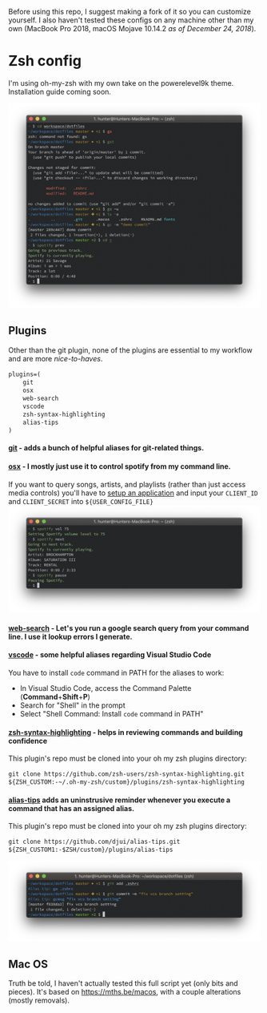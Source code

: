 Before using this repo, I suggest making a fork of it so you can customize yourself. I also haven't tested these configs on any machine other than my own (MacBook Pro 2018, macOS Mojave 10.14.2 _as of December 24, 2018_).

# Zsh config
I'm using oh-my-zsh with my own take on the powerelevel9k theme. Installation guide coming soon.

![Terminal Preview](./screenshots/zsh_terminal.png)

## Plugins
Other than the git plugin, none of the plugins are essential to my workflow and are more _nice-to-haves_. 
```
plugins=(
    git
    osx
    web-search
    vscode
    zsh-syntax-highlighting
    alias-tips
)
```
#### [git](https://github.com/robbyrussell/oh-my-zsh/wiki/Plugin:git) - adds a bunch of helpful aliases for git-related things.
#### [osx](https://github.com/robbyrussell/oh-my-zsh/wiki/Plugins#osx) - I mostly just use it to control spotify from my command line.
If you want to query songs, artists, and playlists (rather than just access media controls) you'll have to [setup an application](https://developer.spotify.com/my-applications/#!/applications/create) and input your `CLIENT_ID` and `CLIENT_SECRET` into `${USER_CONFIG_FILE}`
![Spotify Plugin Screen Capture](./screenshots/zsh_spotify.png)
#### [web-search](https://github.com/robbyrussell/oh-my-zsh/tree/master/plugins/web-search) - Let's you run a google search query from your command line. I use it lookup errors I generate.
#### [vscode](https://github.com/robbyrussell/oh-my-zsh/tree/master/plugins/vscode#vs-code) - some helpful aliases regarding Visual Studio Code
You have to install `code` command in PATH for the aliases to work: 
* In Visual Studio Code, access the Command Palette (__Command__+__Shift__+__P__)
* Search for "Shell" in the prompt
* Select "Shell Command: Install `code` command in PATH"
#### [zsh-syntax-highlighting](https://github.com/zsh-users/zsh-syntax-highlighting#zsh-syntax-highlighting-) - helps in reviewing commands and building confidence
This plugin's repo must be cloned into your oh my zsh plugins directory:
```
git clone https://github.com/zsh-users/zsh-syntax-highlighting.git ${ZSH_CUSTOM:-~/.oh-my-zsh/custom}/plugins/zsh-syntax-highlighting
```
#### [alias-tips](https://github.com/djui/alias-tips#alias-tips) adds an uninstrusive reminder whenever you execute a command that has an assigned alias.
This plugin's repo must be cloned into your oh my zsh plugins directory:
```
git clone https://github.com/djui/alias-tips.git ${ZSH_CUSTOM1:-$ZSH/custom}/plugins/alias-tips
```
![Alias-tips Plugin Screen Capture](./screenshots/zsh_alias_tips.png)

## Mac OS
Truth be told, I haven't actually tested this full script yet (only bits and pieces). It's based on https://mths.be/macos, with a couple alterations (mostly removals).